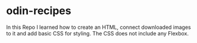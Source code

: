 # odin-recipes

In this Repo I learned how to create an HTML, connect downloaded images to it and add basic CSS for styling. The CSS does not include any Flexbox.
